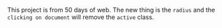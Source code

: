 This project is from 50 days of web.
The new thing is the `radius` and the `clicking on document` will remove the `active` class.